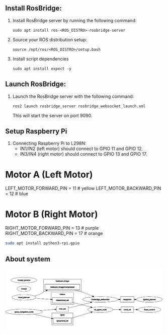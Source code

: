 ## Install RosBridge:
1. Install RosBridge server by running the following command:
    ```shell
    sudo apt install ros-<ROS_DISTRO>-rosbridge-server
    ```
2. Source your ROS distribution setup:
    ```shell
    source /opt/ros/<ROS_DISTRO>/setup.bash
    ```
3. Install script dependencies
    ```shell
    sudo apt install expect -y
    ```

## Launch RosBridge:
1. Launch the RosBridge server with the following command:
    ```shell
    ros2 launch rosbridge_server rosbridge_websocket_launch.xml 
    ```
   This will start the server on port 9090.


## Setup Raspberry Pi
1. Connecting Raspberry Pi to L298N:
    - IN1/IN2 (left motor) should connect to GPIO 11 and GPIO 12.
    - IN3/IN4 (right motor) should connect to GPIO 13 and GPIO 17.


# Motor A (Left Motor)
LEFT_MOTOR_FORWARD_PIN = 11 # yellow
LEFT_MOTOR_BACKWARD_PIN = 12 # blue

# Motor B (Right Motor)
RIGHT_MOTOR_FORWARD_PIN = 13 # purple
RIGHT_MOTOR_BACKWARD_PIN = 17 # orange

```bash
sudo apt install python3-rpi.gpio
```

## About system
![system architecture](resource/arch.png)